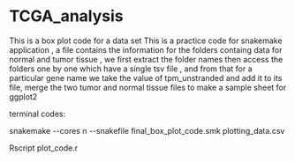 # TCGA_analysis
This is a box plot code for a data set 
This is a practice code for snakemake application , a file contains the information for the folders containg data for normal and tumor tissue , we first extract the folder names then access the folders one by one which have a single tsv file , and from that for a particular gene name we take the value of tpm_unstranded and add it to its file, merge the two tumor and normal tissue files to make a sample sheet for ggplot2 

terminal codes:

snakemake --cores n --snakefile final_box_plot_code.smk plotting_data.csv

Rscript plot_code.r

